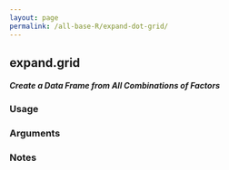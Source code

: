 ```yaml
---
layout: page
permalink: /all-base-R/expand-dot-grid/
---
```


## __expand.grid__

#### _Create a Data Frame from All Combinations of Factors_

### Usage

### Arguments

### Notes
